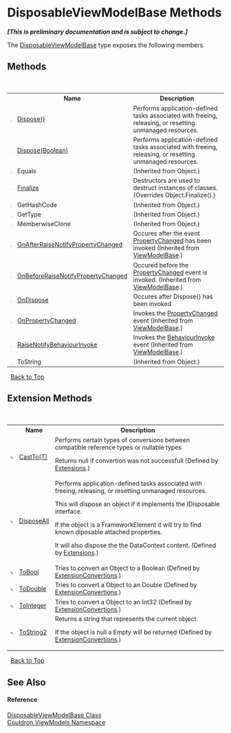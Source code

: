 # DisposableViewModelBase Methods
 _**\[This is preliminary documentation and is subject to change.\]**_

The <a href="T_Couldron_ViewModels_DisposableViewModelBase">DisposableViewModelBase</a> type exposes the following members.


## Methods
&nbsp;<table><tr><th></th><th>Name</th><th>Description</th></tr><tr><td>![Public method](media/pubmethod.gif "Public method")</td><td><a href="M_Couldron_ViewModels_DisposableViewModelBase_Dispose">Dispose()</a></td><td>
Performs application-defined tasks associated with freeing, releasing, or resetting unmanaged resources.</td></tr><tr><td>![Protected method](media/protmethod.gif "Protected method")</td><td><a href="M_Couldron_ViewModels_DisposableViewModelBase_Dispose_1">Dispose(Boolean)</a></td><td>
Performs application-defined tasks associated with freeing, releasing, or resetting unmanaged resources.</td></tr><tr><td>![Public method](media/pubmethod.gif "Public method")</td><td>Equals</td><td> (Inherited from Object.)</td></tr><tr><td>![Protected method](media/protmethod.gif "Protected method")</td><td><a href="M_Couldron_ViewModels_DisposableViewModelBase_Finalize">Finalize</a></td><td>
Destructors are used to destruct instances of classes.
 (Overrides Object.Finalize().)</td></tr><tr><td>![Public method](media/pubmethod.gif "Public method")</td><td>GetHashCode</td><td> (Inherited from Object.)</td></tr><tr><td>![Public method](media/pubmethod.gif "Public method")</td><td>GetType</td><td> (Inherited from Object.)</td></tr><tr><td>![Protected method](media/protmethod.gif "Protected method")</td><td>MemberwiseClone</td><td> (Inherited from Object.)</td></tr><tr><td>![Protected method](media/protmethod.gif "Protected method")</td><td><a href="M_Couldron_ViewModels_ViewModelBase_OnAfterRaiseNotifyPropertyChanged">OnAfterRaiseNotifyPropertyChanged</a></td><td>
Occures after the event <a href="E_Couldron_ViewModels_ViewModelBase_PropertyChanged">PropertyChanged</a> has been invoked
 (Inherited from <a href="T_Couldron_ViewModels_ViewModelBase">ViewModelBase</a>.)</td></tr><tr><td>![Protected method](media/protmethod.gif "Protected method")</td><td><a href="M_Couldron_ViewModels_ViewModelBase_OnBeforeRaiseNotifyPropertyChanged">OnBeforeRaiseNotifyPropertyChanged</a></td><td>
Occured before the <a href="E_Couldron_ViewModels_ViewModelBase_PropertyChanged">PropertyChanged</a> event is invoked.
 (Inherited from <a href="T_Couldron_ViewModels_ViewModelBase">ViewModelBase</a>.)</td></tr><tr><td>![Protected method](media/protmethod.gif "Protected method")</td><td><a href="M_Couldron_ViewModels_DisposableViewModelBase_OnDispose">OnDispose</a></td><td>
Occures after Dispose() has been invoked</td></tr><tr><td>![Public method](media/pubmethod.gif "Public method")</td><td><a href="M_Couldron_ViewModels_ViewModelBase_OnPropertyChanged">OnPropertyChanged</a></td><td>
Invokes the <a href="E_Couldron_ViewModels_ViewModelBase_PropertyChanged">PropertyChanged</a> event
 (Inherited from <a href="T_Couldron_ViewModels_ViewModelBase">ViewModelBase</a>.)</td></tr><tr><td>![Protected method](media/protmethod.gif "Protected method")</td><td><a href="M_Couldron_ViewModels_ViewModelBase_RaiseNotifyBehaviourInvoke">RaiseNotifyBehaviourInvoke</a></td><td>
Invokes the <a href="E_Couldron_ViewModels_ViewModelBase_BehaviourInvoke">BehaviourInvoke</a> event
 (Inherited from <a href="T_Couldron_ViewModels_ViewModelBase">ViewModelBase</a>.)</td></tr><tr><td>![Public method](media/pubmethod.gif "Public method")</td><td>ToString</td><td> (Inherited from Object.)</td></tr></table>&nbsp;
<a href="#disposableviewmodelbase-methods">Back to Top</a>

## Extension Methods
&nbsp;<table><tr><th></th><th>Name</th><th>Description</th></tr><tr><td>![Public Extension Method](media/pubextension.gif "Public Extension Method")</td><td><a href="M_Couldron_Extensions_CastTo__1">CastTo(T)</a></td><td>
Performs certain types of conversions between compatible reference types or nullable types 

 Returns null if convertion was not successfull
 (Defined by <a href="T_Couldron_Extensions">Extensions</a>.)</td></tr><tr><td>![Public Extension Method](media/pubextension.gif "Public Extension Method")</td><td><a href="M_Couldron_Extensions_DisposeAll">DisposeAll</a></td><td>
Performs application-defined tasks associated with freeing, releasing, or resetting unmanaged resources. 

 This will dispose an object if it implements the IDisposable interface. 

 If the object is a FrameworkElement it will try to find known diposable attached properties. 

 It will also dispose the the DataContext content.
 (Defined by <a href="T_Couldron_Extensions">Extensions</a>.)</td></tr><tr><td>![Public Extension Method](media/pubextension.gif "Public Extension Method")</td><td><a href="M_Couldron_ExtensionConvertions_ToBool">ToBool</a></td><td>
Tries to convert an Object to a Boolean
 (Defined by <a href="T_Couldron_ExtensionConvertions">ExtensionConvertions</a>.)</td></tr><tr><td>![Public Extension Method](media/pubextension.gif "Public Extension Method")</td><td><a href="M_Couldron_ExtensionConvertions_ToDouble">ToDouble</a></td><td>
Tries to convert a Object to an Double
 (Defined by <a href="T_Couldron_ExtensionConvertions">ExtensionConvertions</a>.)</td></tr><tr><td>![Public Extension Method](media/pubextension.gif "Public Extension Method")</td><td><a href="M_Couldron_ExtensionConvertions_ToInteger">ToInteger</a></td><td>
Tries to convert a Object to an Int32
 (Defined by <a href="T_Couldron_ExtensionConvertions">ExtensionConvertions</a>.)</td></tr><tr><td>![Public Extension Method](media/pubextension.gif "Public Extension Method")</td><td><a href="M_Couldron_ExtensionConvertions_ToString2">ToString2</a></td><td>
Returns a string that represents the current object. 

 If the object is null a Empty will be returned
 (Defined by <a href="T_Couldron_ExtensionConvertions">ExtensionConvertions</a>.)</td></tr></table>&nbsp;
<a href="#disposableviewmodelbase-methods">Back to Top</a>

## See Also


#### Reference
<a href="T_Couldron_ViewModels_DisposableViewModelBase">DisposableViewModelBase Class</a><br /><a href="N_Couldron_ViewModels">Couldron.ViewModels Namespace</a><br />